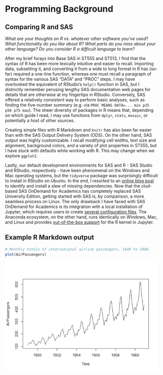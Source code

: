 Programming Background
================

## Comparing R and SAS

*What are your thoughts on R vs. whatever other software you’ve used?
What functionality do you like about R? What parts do you miss about
your other language? Do you consider R a difficult language to learn?*

After my brief forays into Base SAS in ST555 and ST513, I find that the
syntax of R has been more lexically intuitive and easier to recall.
Importing data, subsetting it, and converting it from a wide to long
format in R has (so-far) required a one-line function, whereas one must
recall a paragraph of syntax for the various SAS “DATA” and “PROC”
steps. I may have overlooked the equivalent of RStudio’s `help()`
function in SAS, but I distinctly remember perusing lengthy SAS
documentation web pages for details that are otherwise at my fingertips
in RStudio. Conversely, SAS offered a relatively consistent way to
perform basic analyses, such as finding the five-number summary
(e.g. via `PROC MEANS DATA=... min p25 p50 p75 max`). The sheer
diversity of packages in R means that, depending on which guide I read,
I may use functions from `dplyr`, `stats`, `mosaic`, or potentially a
host of other sources.

Creating simple files with R Markdown and `knitr` has also been far
easier than with the SAS Output Delivery System (ODS). On the other
hand, SAS output was highly customizable. I recall modifying cell
widths, text size and alignment, background colors, and a variety of
plot properties in ST555, but I have stuck with defaults while working
with R. This may change when we explore `ggplot2`.

Lastly, our default development environments for SAS and R - SAS Studio
and RStudio, respectively - have been phenomenal on the Windows and Mac
operating systems, but the `tidyverse` package was surprisingly
difficult to install in RStudio on Ubuntu. In the end, I resorted to an
[online blog
post](https://blog.zenggyu.com/en/post/2018-01-29/installing-r-r-packages-e-g-tidyverse-and-rstudio-on-ubuntu-linux/)
to identify and install a slew of missing dependencies. Now that the
clud-based SAS OnDemand for Academics has completely replaced SAS
University Edition, getting started with SAS is, by comparison, a more
seamless process on Linux. The only drawback I have faced with SAS
OnDemand for Academics is its integration with a local installation of
Jupyter, which requires users to create [several configuration
files](https://support.sas.com/ondemand/saspy.html). The Anaconda
ecosystem, on the other hand, runs identically on Windows, Mac, and
Linux and provides [out-of-the-box
support](https://docs.anaconda.com/anaconda/navigator/tutorials/r-lang/)
for the R kernel in Jupyter.

## Example R Markdown output

``` r
# Monthly totals of international airline passengers, 1949 to 1960.
plot(AirPassengers)
```

![](../images/pressure-1.png)<!-- -->
